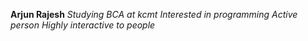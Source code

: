 **Arjun Rajesh**
*Studying BCA at kcmt*
*Interested in programming*
*Active person*
*Highly interactive to people*
